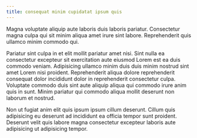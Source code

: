 ```yaml
---
title: consequat minim cupidatat ipsum quis
---
```


Magna voluptate aliquip aute laboris duis laboris pariatur. Consectetur magna culpa qui sit minim aliqua amet irure sint labore. Reprehenderit quis ullamco minim commodo qui.

Pariatur sint culpa in et elit mollit pariatur amet nisi. Sint nulla ea consectetur excepteur sit exercitation aute eiusmod Lorem est ea duis commodo veniam. Adipisicing ullamco minim duis duis minim nostrud sint amet Lorem nisi proident. Reprehenderit aliqua dolore reprehenderit consequat dolor incididunt dolor in reprehenderit consectetur culpa. Voluptate commodo duis sint aute aliquip aliqua qui commodo irure anim quis in sunt. Minim pariatur qui commodo aliqua mollit deserunt non laborum et nostrud.

Non ut fugiat anim elit quis ipsum ipsum cillum deserunt. Cillum quis adipisicing eu deserunt ad incididunt ea officia tempor sunt proident. Deserunt velit quis labore magna consectetur excepteur laboris aute adipisicing ut adipisicing tempor.